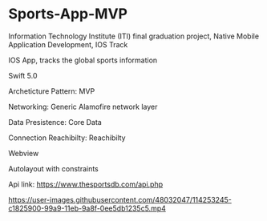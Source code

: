 # Sports-App-MVP
Information Technology Institute (ITI) final graduation project, Native Mobile Application Development, IOS Track

IOS App, tracks the global sports information

Swift 5.0 

Archeticture Pattern: MVP

Networking: Generic Alamofire network layer

Data Presistence: Core Data

Connection Reachibilty: Reachibilty

Webview

Autolayout with constraints


Api link: https://www.thesportsdb.com/api.php


https://user-images.githubusercontent.com/48032047/114253245-c1825900-99a9-11eb-9a8f-0ee5db1235c5.mp4



